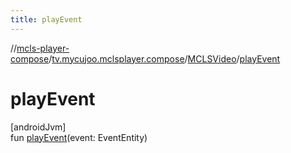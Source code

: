 ```yaml
---
title: playEvent
---
```

//[mcls-player-compose](../../../index.html)/[tv.mycujoo.mclsplayer.compose](../index.html)/[MCLSVideo](index.html)/[playEvent](play-event.html)



# playEvent



[androidJvm]\
fun [playEvent](play-event.html)(event: EventEntity)





